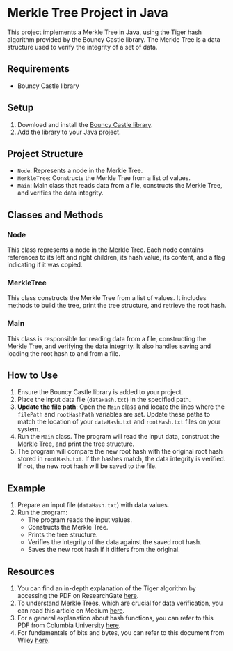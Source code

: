 # Merkle Tree Project in Java

This project implements a Merkle Tree in Java, using the Tiger hash algorithm provided by the Bouncy Castle library. The Merkle Tree is a data structure used to verify the integrity of a set of data.

## Requirements

- Bouncy Castle library
## Setup
1. Download and install the [Bouncy Castle library](https://www.bouncycastle.org/download/bouncy-castle-java/#latest).
2. Add the library to your Java project.

## Project Structure
- `Node`: Represents a node in the Merkle Tree.
- `MerkleTree`: Constructs the Merkle Tree from a list of values.
- `Main`: Main class that reads data from a file, constructs the Merkle Tree, and verifies the data integrity.

## Classes and Methods

### Node
This class represents a node in the Merkle Tree. Each node contains references to its left and right children, its hash value, its content, and a flag indicating if it was copied.

### MerkleTree
This class constructs the Merkle Tree from a list of values. It includes methods to build the tree, print the tree structure, and retrieve the root hash.

### Main
This class is responsible for reading data from a file, constructing the Merkle Tree, and verifying the data integrity. It also handles saving and loading the root hash to and from a file.

## How to Use
1. Ensure the Bouncy Castle library is added to your project.
2. Place the input data file (`dataHash.txt`) in the specified path.
3. **Update the file path**: Open the `Main` class and locate the lines where the `filePath` and `rootHashPath` variables are set. Update these paths to match the location of your `dataHash.txt` and `rootHash.txt` files on your system.
4. Run the `Main` class. The program will read the input data, construct the Merkle Tree, and print the tree structure.
5. The program will compare the new root hash with the original root hash stored in `rootHash.txt`. If the hashes match, the data integrity is verified. If not, the new root hash will be saved to the file.


## Example
1. Prepare an input file (`dataHash.txt`) with data values.
2. Run the program:
   - The program reads the input values.
   - Constructs the Merkle Tree.
   - Prints the tree structure.
   - Verifies the integrity of the data against the saved root hash.
   - Saves the new root hash if it differs from the original.


## Resources
1. You can find an in-depth explanation of the Tiger algorithm by accessing the PDF on ResearchGate [here](https://www.researchgate.net/publication/221327094_Cryptanalysis_of_the_Tiger_Hash_Function).
2. To understand Merkle Trees, which are crucial for data verification, you can read this article on Medium [here](https://medium.com/@rajeevprasanna/understanding-merkle-trees-the-backbone-of-data-verification-13b39af26fff).
3. For a general explanation about hash functions, you can refer to this PDF from Columbia University [here](https://www.cs.columbia.edu/~suman/security_1/crypto_summary.pdf).
4. For fundamentals of bits and bytes, you can refer to this document from Wiley [here](https://catalogimages.wiley.com/images/db/pdf/0471210293.content.pdf).


